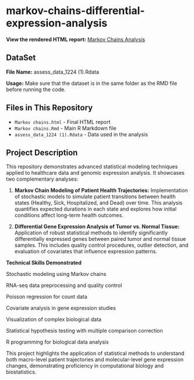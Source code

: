 # markov-chains-differential-expression-analysis

**View the rendered HTML report:** [Markov Chains Analysis](https://lubna-alamri.github.io/markov-chains-differential-expression-analysis/Markov%20chains.html)

## DataSet

**File Name:** assess_data_1224 (1).Rdata

**Usage:** Make sure that the dataset is in the same folder as the RMD file before running the code. 

## Files in This Repository
- `Markov chains.html` - Final HTML report
- `Markov chains.Rmd` - Main R Markdown file
- `assess_data_1224 (1).Rdata` - Data used in the analysis

## Project Description
This repository demonstrates advanced statistical modeling techniques applied to healthcare data and genomic expression analysis. It showcases two complementary analyses:

1) **Markov Chain Modeling of Patient Health Trajectories:** Implementation of stochastic models to simulate patient transitions between health states (Healthy, Sick, Hospitalized, and Dead) over time. This analysis quantifies expected durations in each state and explores how initial conditions affect long-term health outcomes.

2) **Differential Gene Expression Analysis of Tumor vs. Normal Tissue:** Application of robust statistical methods to identify significantly differentially expressed genes between paired tumor and normal tissue samples. This includes quality control procedures, outlier detection, and evaluation of covariates that influence expression patterns.

**Technical Skills Demonstrated**

Stochastic modeling using Markov chains

RNA-seq data preprocessing and quality control

Poisson regression for count data

Covariate analysis in gene expression studies

Visualization of complex biological data

Statistical hypothesis testing with multiple comparison correction

R programming for biological data analysis

This project highlights the application of statistical methods to understand both macro-level patient trajectories and molecular-level gene expression changes, demonstrating proficiency in computational biology and biostatistics.
